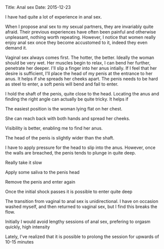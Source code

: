 Title: Anal sex
Date: 2015-12-23


I have had quite a lot of experience in anal sex.

When I propose anal sex to my sexual partners, they are invariably quite afraid.  Their previous experiences have often been painful and otherwise unpleasant, nothing worth repeating.  However, I notice that women really enjoy anal sex once they become accustomed to it, indeed they even demand it.

Vaginal sex always comes first.  The hotter, the better.  Ideally the woman should be very wet.  Her muscles begin to relax, I can bend her further, penetrate her deeper.  I'll slip a finger into her anus intially.  If I feel that her desire is sufficient, I'll place the head of my penis at the entrance to her anus.  It helps if she spreads her cheeks apart.  The penis needs to be hard as steel to enter, a soft penis will bend and fail to enter.  

I hold the shaft of the penis, quite close to the head.  Locating the anus and finding the right angle can actually be quite tricky.  It helps if 


The easiest position is the woman lying flat on her chest.

She can reach back with both hands and spread her cheeks.

Visibility is better, enabling me to find her anus.



The head of the penis is slightly wider than the shaft.

I have to apply pressure for the head to slip into the anus.
However, once the walls are breached, the penis tends to plunge in quite deep.

Really take it slow



Apply some saliva to the penis head


Remove the penis and enter again

Once the initial shock passes it is possible to enter quite deep


The transition from vaginal to anal sex is unidirectional.  I have on occasion washed myself, and then returned to vaginal sex, but I find this breaks the flow.

Initially I would avoid lengthy sessions of anal sex, prefering to orgasm quickly, high intensity

Lately, I've realized that it is possible to prolong the session for upwards of 10-15 minutes


